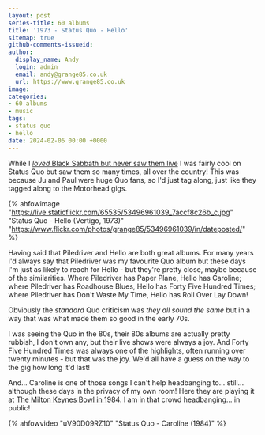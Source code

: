 ```yaml
---
layout: post
series-title: 60 albums
title: '1973 - Status Quo - Hello'
sitemap: true
github-comments-issueid:
author:
  display_name: Andy
  login: admin
  email: andy@grange85.co.uk
  url: https://www.grange85.co.uk
image:
categories:
- 60 albums
- music
tags:
- status quo
- hello
date: 2024-02-06 00:00 +0000
---
```

While I [_loved_ Black Sabbath but never saw them live](/swirling/2024/02/02/60-albums-1972-black-sabbath-vol-4/) I was fairly cool on Status Quo but saw them so many times, all over the country! This was because Ju and Paul were huge Quo fans, so I'd just tag along, just like they tagged along to the Motorhead gigs.

{% ahfowimage "https://live.staticflickr.com/65535/53496961039_7accf8c26b_c.jpg" "Status Quo - Hello (Vertigo, 1973)" "https://www.flickr.com/photos/grange85/53496961039/in/dateposted/" %}

Having said that Piledriver and Hello are both great albums. For many years I'd always say that Piledriver was my favourite Quo album but these days I'm just as likely to reach for Hello - but they're pretty close, maybe because of the similarities. Where Piledriver has Paper Plane, Hello has Caroline; where Piledriver has Roadhouse Blues, Hello has Forty Five Hundred Times; where Piledriver has Don't Waste My Time, Hello has Roll Over Lay Down!

Obviously the _standard_ Quo criticism was _they all sound the same_ but in a way that was what made them so good in the early 70s. 

I was seeing the Quo in the 80s, their 80s albums are actually pretty rubbish, I don't own any, but their live shows were always a joy. And Forty Five Hundred Times was always one of the highlights, often running over twenty minutes - but that was the joy. We'd all have a guess on the way to the gig how long it'd last!

And... Caroline is one of those songs I can't help headbanging to... still... although these days in the privacy of my own room! Here they are playing it at [The Milton Keynes Bowl in 1984](https://www.ukrockfestivals.com/Milton-Keynes-1984.html). I am in that crowd headbanging... in public!

{% ahfowvideo "uV90D09RZ10" "Status Quo - Caroline (1984)" %}
